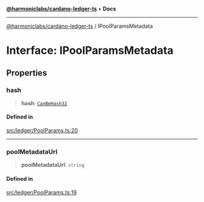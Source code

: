 [**@harmoniclabs/cardano-ledger-ts**](../README.md) • **Docs**

***

[@harmoniclabs/cardano-ledger-ts](../globals.md) / IPoolParamsMetadata

# Interface: IPoolParamsMetadata

## Properties

### hash

> **hash**: [`CanBeHash32`](../type-aliases/CanBeHash32.md)

#### Defined in

[src/ledger/PoolParams.ts:20](https://github.com/HarmonicLabs/cardano-ledger-ts/blob/94dd590ffe94133126b0d8d49920fc7b002e1975/src/ledger/PoolParams.ts#L20)

***

### poolMetadataUrl

> **poolMetadataUrl**: `string`

#### Defined in

[src/ledger/PoolParams.ts:19](https://github.com/HarmonicLabs/cardano-ledger-ts/blob/94dd590ffe94133126b0d8d49920fc7b002e1975/src/ledger/PoolParams.ts#L19)
